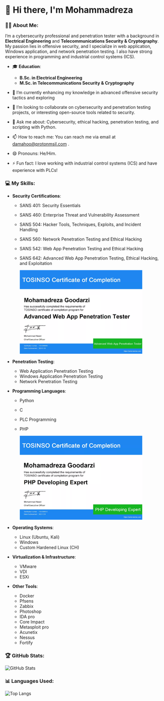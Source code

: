 # 👋 Hi there, I'm Mohammadreza 

### 👨‍💻 About Me:
I’m a cybersecurity professional and penetration tester with a background in **Electrical Engineering** and **Telecommunications Security & Cryptography**. My passion lies in offensive security, and I specialize in web application, Windows application, and network penetration testing. I also have strong experience in programming and industrial control systems (ICS).

- 🎓 **Education**:
  - **B.Sc. in Electrical Engineering**
  - **M.Sc. in Telecommunications Security & Cryptography**

- 🌱 I’m currently enhancing my knowledge in advanced offensive security tactics and exploring 
- 👯 I’m looking to collaborate on cybersecurity and penetration testing projects, or interesting open-source tools related to security.
- 💬 Ask me about: Cybersecurity, ethical hacking, penetration testing, and scripting with Python.
- 📫 How to reach me: You can reach me via email at damahoo@protonmsil.com .
- 😄 Pronouns: He/Him.
- ⚡ Fun fact: I love working with industrial control systems (ICS) and have experience with PLCs!

### 💻 My Skills:

- **Security Certifications**:
  - SANS 401: Security Essentials
  - SANS 460: Enterprise Threat and Vulnerability Assessment
  - SANS 504: Hacker Tools, Techniques, Exploits, and Incident Handling
  - SANS 560: Network Penetration Testing and Ethical Hacking
  - SANS 542: Web App Penetration Testing and Ethical Hacking
  - SANS 642: Advanced Web App Penetration Testing, Ethical Hacking, and Exploitation
    
    <img src="Certificate_SANS642.png" alt="SANS642 Certificate" width="400">

- **Penetration Testing**:
  - Web Application Penetration Testing
  - Windows Application Penetration Testing
  - Network Penetration Testing

- **Programming Languages**:
  - Python
  - C
  - PLC Programming
  - PHP
  
    <img src="Certificate_PHP.png" alt="PHP Certificate" width="400">

- **Operating Systems**:
  - Linux (Ubuntu, Kali)
  - Windows
  - Custom Hardened Linux (CH)

- **Virtualization & Infrastructure**:
  - VMware
  - VDI
  - ESXi

- **Other Tools**:
  - Docker
  - Pfsens
  - Zabbix
  - Photoshop
  - IDA pro
  - Core Impact
  - Metasploit pro
  - Acunetix 
  - Nessus
  - Fortify

### 🏆 GitHub Stats:
![GitHub Stats](https://github-readme-stats.vercel.app/api?username=mohamadrezagoodarzi&show_icons=true&theme=radical)

### 📊 Languages Used:
![Top Langs](https://github-readme-stats.vercel.app/api/top-langs/?username=mohamadrezagoodarzi&layout=compact&theme=radical)

